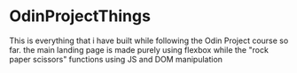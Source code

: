 # OdinProjectThings
This is everything that i have built while following the Odin Project course so far.
the main landing page is made purely using flexbox while the "rock paper scissors" functions using JS and DOM manipulation
